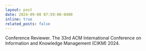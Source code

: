 ```yaml
---
layout: post  
date: 2024-09-08 07:59:00-0400  
inline: true  
related_posts: false  
---
```


Conference Reviewer. The 33rd ACM International Conference on Information and Knowledge Management (CIKM) 2024.